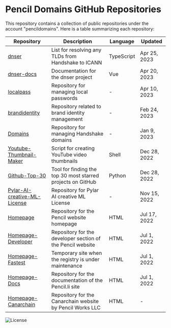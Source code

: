 # Pencil Domains GitHub Repositories

This repository contains a collection of public repositories under the account "pencildomains". Here is a table summarizing each repository:

| Repository                  | Description                                                | Language | Updated       |
|-----------------------------|------------------------------------------------------------|----------|---------------|
| [dnser](https://github.com/pencil-li/dnser)                       | List for resolving any TLDs from Handshake to ICANN        | TypeScript | Apr 25, 2023   |
| [dnser-docs](https://github.com/pencil-li/dnser-docs)                  | Documentation for the dnser project                        | Vue      | Apr 20, 2023   |
| [localpass](https://github.com/pencil-li/localpass)                   | Repository for managing local passwords                    | -        | Apr 10, 2023   |
| [brandidentity](https://github.com/pencil-li/brandidentity)               | Repository related to brand identity management            | -        | Feb 24, 2023   |
| [Domains](https://github.com/pencil-li/Domains)                     | Repository for managing Handshake domains                  | -        | Jan 9, 2023    |
| [Youtube-Thumbnail-Maker](https://github.com/pencil-li/Youtube-Thumbnail-Maker)     | Script for creating YouTube video thumbnails                | Shell    | Dec 28, 2022   |
| [Github-Top-30](https://github.com/pencil-li/Github-Top-30)               | Tool for finding the top 30 most starred projects on GitHub | Python   | Dec 28, 2022   |
| [Pylar-AI-creative-ML-License](https://github.com/pencil-li/Pylar-AI-creative-ML-License)| Repository for Pylar AI creative ML License                 | -        | Nov 15, 2022   |
| [Homepage](https://github.com/pencil-li/Homepage)                    | Repository for the Pencil website homepage                 | HTML     | Jul 17, 2022   |
| [Homepage-Developer](https://github.com/pencil-li/Homepage-Developer)          | Repository for the developer section of the Pencil website | HTML     | Jul 1, 2022    |
| [Homepage-Fastest](https://github.com/pencil-li/Homepage-Fastest)            | Temporary site when the registry is under maintenance      | HTML     | Jul 1, 2022    |
| [Homepage-Docs](https://github.com/pencil-li/Homepage-Docs)               | Repository for the documentation of the Pencil.li site     | HTML     | Jul 1, 2022    |
| [Homepage-Canarchain](https://github.com/pencil-li/Homepage-Canarchain)         | Repository for the Canarchain website by Pencil Works LLC  | HTML     | -               |

![License](https://img.shields.io/badge/license-PYLAR%20AI%20creative%20ML%204.0.0-blue)
